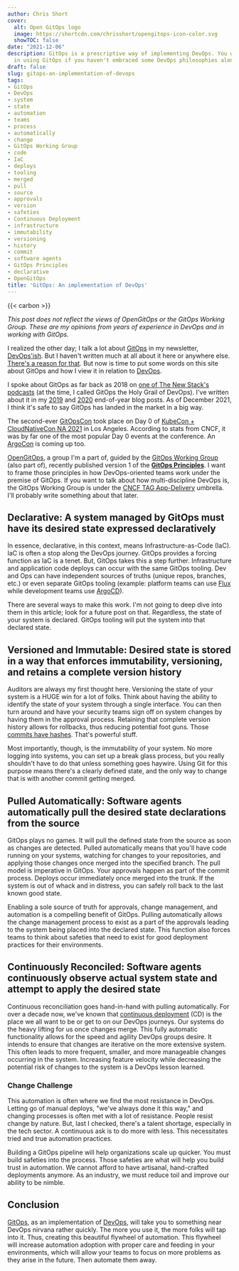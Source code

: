 ```yaml
---
author: Chris Short
cover:
  alt: Open GitOps logo
  image: https://shortcdn.com/chrisshort/opengitops-icon-color.svg
  showTOC: false
date: "2021-12-06"
description: GitOps is a prescriptive way of implementing DevOps. You will not succeed
  in using GitOps if you haven't embraced some DevOps philosophies along the way.
draft: false
slug: gitops-an-implementation-of-devops
tags:
- GitOps
- DevOps
- system
- state
- automation
- teams
- process
- automatically
- change
- GitOps Working Group
- code
- IaC
- deploys
- tooling
- merged
- pull
- source
- approvals
- version
- safeties
- Continuous Deployment
- infrastructure
- immutability
- versioning
- history
- commit
- software agents
- GitOps Principles
- declarative
- OpenGitOps
title: 'GitOps: An implementation of DevOps'
---
```


{{< carbon >}}

*This post does not reflect the views of OpenGitOps or the GitOps Working Group. These are my opinions from years of experience in DevOps and in working with GitOps.*

I realized the other day; I talk a lot about [GitOps](https://devopsish.com/tags/gitops/) in my newsletter, [DevOps'ish](https://devopsish.com/). But I haven't written much at all about it here or anywhere else. [There's a reason for that](https://www.youtube.com/playlist?list=PLaR6Rq6Z4IqfGCkI28cUMbNhPhsnj4nq3). But now is time to put some words on this site about GitOps and how I view it in relation to [DevOps](https://devopsish.com/what-is-devops/).

I spoke about GitOps as far back as 2018 on [one of The New Stack's podcasts](https://thenewstack.io/the-best-ci-cd-tool-for-kubernetes-doesnt-exist/) (at the time, I called GitOps the Holy Grail of DevOps). I've written about it in my [2019](https://chrisshort.net/2019-learnings-2020-expectations/) and [2020](https://chrisshort.net/2020-learnings-2021-expectations/) end-of-year blog posts. As of December 2021, I think it's safe to say GitOps has landed in the market in a big way.

The second-ever [GitOpsCon](https://events.linuxfoundation.org/gitopscon-north-america/) took place on Day 0 of [KubeCon + CloudNativeCon NA 2021](https://www.cncf.io/events/kubecon-cloudnativecon-north-america-2021/) in Los Angeles. According to stats from CNCF, it was by far one of the most popular Day 0 events at the conference. An [ArgoCon](https://argoproj.github.io/argocon21/) is coming up too.


[OpenGitOps](https://opengitops.dev/), a group I'm a part of, guided by the [GitOps Working Group](https://github.com/gitops-working-group/gitops-working-group) (also part of), recently published version 1 of the [**GitOps Principles**](https://opengitops.dev/#principles). I want to frame those principles in how DevOps-oriented teams work under the premise of GitOps. If you want to talk about how multi-discipline DevOps is, the GitOps Working Group is under the [CNCF TAG App-Delivery](https://github.com/cncf/tag-app-delivery) umbrella. I'll probably write something about that later.

## Declarative: A system managed by GitOps must have its desired state expressed declaratively

In essence, declarative, in this context, means Infrastructure-as-Code (IaC). IaC is often a stop along the DevOps journey. GitOps provides a forcing function as IaC is a tenet. But, GitOps takes this a step further. Infrastructure and application code deploys can occur with the same GitOps tooling. Dev and Ops can have independent sources of truths (unique repos, branches, etc.) or even separate GitOps tooling (example: platform teams can use [Flux](https://fluxcd.io/) while development teams use [ArgoCD](https://argoproj.github.io/cd/)).

There are several ways to make this work. I'm not going to deep dive into them in this article; look for a future post on that. Regardless, the state of your system is declared. GitOps tooling will put the system into that declared state.

## Versioned and Immutable: Desired state is stored in a way that enforces immutability, versioning, and retains a complete version history

Auditors are always my first thought here. Versioning the state of your system is a HUGE win for a lot of folks. Think about having the ability to identify the state of your system through a single interface. You can then turn around and have your security teams sign off on system changes by having them in the approval process. Retaining that complete version history allows for rollbacks, thus reducing potential foot guns. Those [commits have hashes](https://www.mikestreety.co.uk/blog/the-git-commit-hash). That's powerful stuff.

Most importantly, though, is the immutability of your system. No more logging into systems, you can set up a break glass process, but you really shouldn't have to do that unless something goes haywire. Using Git for this purpose means there's a clearly defined state, and the only way to change that is with another commit getting merged.

## Pulled Automatically: Software agents automatically pull the desired state declarations from the source

GitOps plays no games. It will pull the defined state from the source as soon as changes are detected. Pulled automatically means that you'll have code running on your systems, watching for changes to your repositories, and applying those changes once merged into the specified branch. The pull model is imperative in GitOps. Your approvals happen as part of the commit process. Deploys occur immediately once merged into the trunk. If the system is out of whack and in distress, you can safely roll back to the last known good state.

Enabling a sole source of truth for approvals, change management, and automation is a compelling benefit of GitOps. Pulling automatically allows the change management process to exist as a part of the approvals leading to the system being placed into the declared state. This function also forces teams to think about safeties that need to exist for good deployment practices for their environments.

## Continuously Reconciled: Software agents continuously observe actual system state and attempt to apply the desired state

Continuous reconciliation goes hand-in-hand with pulling automatically. For over a decade now, we've known that [continuous deployment](https://en.wikipedia.org/wiki/Continuous_deployment) (CD) is the place we all want to be or get to on our DevOps journeys. Our systems do the heavy lifting for us once changes merge. This fully automatic functionality allows for the speed and agility DevOps groups desire. It intends to ensure that changes are iterative on the more extensive system. This often leads to more frequent, smaller, and more manageable changes occurring in the system. Increasing feature velocity while decreasing the potential risk of changes to the system is a DevOps lesson learned.

### Change Challenge

This automation is often where we find the most resistance in DevOps. Letting go of manual deploys, "we've always done it this way," and changing processes is often met with a lot of resistance. People resist change by nature. But, last I checked, there's a talent shortage, especially in the tech sector. A continuous ask is to do more with less. This necessitates tried and true automation practices.

Building a GitOps pipeline will help organizations scale up quicker. You must build safeties into the process. Those safeties are what will help you build trust in automation. We cannot afford to have artisanal, hand-crafted deployments anymore. As an industry, we must reduce toil and improve our ability to be nimble.

## Conclusion

[GitOps](https://opengitops.dev/), as an implementation of [DevOps](https://devopsish.com/), will take you to something near DevOps nirvana rather quickly. The more you use it, the more folks will tap into it. Thus, creating this beautiful flywheel of automation. This flywheel will increase automation adoption with proper care and feeding in your environments, which will allow your teams to focus on more problems as they arise in the future. Then automate them away.
